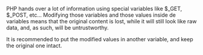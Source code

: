 PHP hands over a lot of information using special variables like $_GET, $_POST, etc... Modifying those variables and those values inside de variables means that the original content is lost, while it will still look like raw data, and, as such, will be untrustworthy.

<?php

// filtering and keeping the incoming value. 
$_DATA'id'] = (int) $_GET['id'];

// filtering and changing the incoming value. 
$_GET['id'] = strtolower($_GET['id']);

?>

It is recommended to put the modified values in another variable, and keep the original one intact.